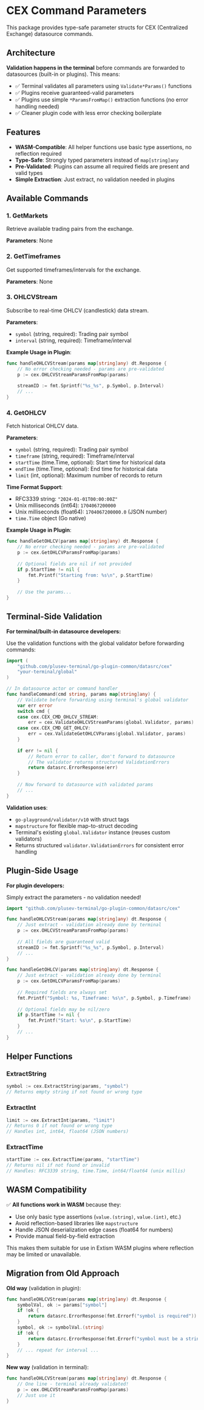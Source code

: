 # CEX Command Parameters

This package provides type-safe parameter structs for CEX (Centralized Exchange) datasource commands.

## Architecture

**Validation happens in the terminal** before commands are forwarded to datasources (built-in or plugins). This means:

- ✅ Terminal validates all parameters using `Validate*Params()` functions
- ✅ Plugins receive guaranteed-valid parameters
- ✅ Plugins use simple `*ParamsFromMap()` extraction functions (no error handling needed)
- ✅ Cleaner plugin code with less error checking boilerplate

## Features

- **WASM-Compatible**: All helper functions use basic type assertions, no reflection required
- **Type-Safe**: Strongly typed parameters instead of `map[string]any`
- **Pre-Validated**: Plugins can assume all required fields are present and valid types
- **Simple Extraction**: Just extract, no validation needed in plugins

## Available Commands

### 1. GetMarkets

Retrieve available trading pairs from the exchange.

**Parameters**: None

### 2. GetTimeframes

Get supported timeframes/intervals for the exchange.

**Parameters**: None

### 3. OHLCVStream

Subscribe to real-time OHLCV (candlestick) data stream.

**Parameters**:
- `symbol` (string, required): Trading pair symbol
- `interval` (string, required): Timeframe/interval

**Example Usage in Plugin**:
```go
func handleOHLCVStream(params map[string]any) dt.Response {
    // No error checking needed - params are pre-validated
    p := cex.OHLCVStreamParamsFromMap(params)
    
    streamID := fmt.Sprintf("%s_%s", p.Symbol, p.Interval)
    // ...
}
```

### 4. GetOHLCV

Fetch historical OHLCV data.

**Parameters**:
- `symbol` (string, required): Trading pair symbol
- `timeframe` (string, required): Timeframe/interval
- `startTime` (time.Time, optional): Start time for historical data
- `endTime` (time.Time, optional): End time for historical data
- `limit` (int, optional): Maximum number of records to return

**Time Format Support**:
- RFC3339 string: `"2024-01-01T00:00:00Z"`
- Unix milliseconds (int64): `1704067200000`
- Unix milliseconds (float64): `1704067200000.0` (JSON number)
- `time.Time` object (Go native)

**Example Usage in Plugin**:
```go
func handleGetOHLCV(params map[string]any) dt.Response {
    // No error checking needed - params are pre-validated
    p := cex.GetOHLCVParamsFromMap(params)
    
    // Optional fields are nil if not provided
    if p.StartTime != nil {
        fmt.Printf("Starting from: %s\n", p.StartTime)
    }
    
    // Use the params...
}
```

## Terminal-Side Validation

**For terminal/built-in datasource developers:**

Use the validation functions with the global validator before forwarding commands:

```go
import (
    "github.com/plusev-terminal/go-plugin-common/datasrc/cex"
    "your-terminal/global"
)

// In datasource actor or command handler
func handleCommand(cmd string, params map[string]any) {
    // Validate before forwarding using terminal's global validator
    var err error
    switch cmd {
    case cex.CEX_CMD_OHLCV_STREAM:
        err = cex.ValidateOHLCVStreamParams(global.Validator, params)
    case cex.CEX_CMD_GET_OHLCV:
        err = cex.ValidateGetOHLCVParams(global.Validator, params)
    }
    
    if err != nil {
        // Return error to caller, don't forward to datasource
        // The validator returns structured ValidationErrors
        return datasrc.ErrorResponse(err)
    }
    
    // Now forward to datasource with validated params
    // ...
}
```

**Validation uses**:
- `go-playground/validator/v10` with struct tags
- `mapstructure` for flexible map-to-struct decoding
- Terminal's existing `global.Validator` instance (reuses custom validators)
- Returns structured `validator.ValidationErrors` for consistent error handling

## Plugin-Side Usage

**For plugin developers:**

Simply extract the parameters - no validation needed!

```go
import "github.com/plusev-terminal/go-plugin-common/datasrc/cex"

func handleOHLCVStream(params map[string]any) dt.Response {
    // Just extract - validation already done by terminal
    p := cex.OHLCVStreamParamsFromMap(params)
    
    // All fields are guaranteed valid
    streamID := fmt.Sprintf("%s_%s", p.Symbol, p.Interval)
    // ...
}

func handleGetOHLCV(params map[string]any) dt.Response {
    // Just extract - validation already done by terminal
    p := cex.GetOHLCVParamsFromMap(params)
    
    // Required fields are always set
    fmt.Printf("Symbol: %s, Timeframe: %s\n", p.Symbol, p.Timeframe)
    
    // Optional fields may be nil/zero
    if p.StartTime != nil {
        fmt.Printf("Start: %s\n", p.StartTime)
    }
    // ...
}
```

## Helper Functions

### ExtractString
```go
symbol := cex.ExtractString(params, "symbol")
// Returns empty string if not found or wrong type
```

### ExtractInt
```go
limit := cex.ExtractInt(params, "limit")
// Returns 0 if not found or wrong type
// Handles int, int64, float64 (JSON numbers)
```

### ExtractTime
```go
startTime := cex.ExtractTime(params, "startTime")
// Returns nil if not found or invalid
// Handles: RFC3339 string, time.Time, int64/float64 (unix millis)
```

## WASM Compatibility

✅ **All functions work in WASM** because they:
- Use only basic type assertions (`value.(string)`, `value.(int)`, etc.)
- Avoid reflection-based libraries like `mapstructure`
- Handle JSON deserialization edge cases (float64 for numbers)
- Provide manual field-by-field extraction

This makes them suitable for use in Extism WASM plugins where reflection may be limited or unavailable.

## Migration from Old Approach

**Old way** (validation in plugin):
```go
func handleOHLCVStream(params map[string]any) dt.Response {
    symbolVal, ok := params["symbol"]
    if !ok {
        return datasrc.ErrorResponse(fmt.Errorf("symbol is required"))
    }
    symbol, ok := symbolVal.(string)
    if !ok {
        return datasrc.ErrorResponse(fmt.Errorf("symbol must be a string"))
    }
    // ... repeat for interval ...
}
```

**New way** (validation in terminal):
```go
func handleOHLCVStream(params map[string]any) dt.Response {
    // One line - terminal already validated!
    p := cex.OHLCVStreamParamsFromMap(params)
    // Just use it
}
```

